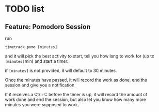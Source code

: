# TODO list

## Feature: Pomodoro Session

run
```
timetrack pomo [minutes]
```
and it will pick the best activity to start, tell you how long to work for (up to `[minutes]`min) and start a timer.

if `[minutes]` is not provided, it will default to 30 minutes.

Once the minutes have passed, it will record the work as done, end the session and give you a notification.

If it receives a Ctrl+C before the timer is up, it will record the amount of work done and end the session, but also let you know how many
more minutes you were supposed to work.
